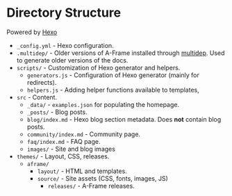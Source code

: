# Directory Structure

Powered by [Hexo](https://hexo.io/)

- `_config.yml` - Hexo configuration.
- `.multidep/` - Older versions of A-Frame installed through [multidep](https://github.com/joliss/node-multidep). Used to generate older versions of the docs.
- `scripts/` - Customization of Hexo generator and helpers.
  - `generators.js` - Configuration of Hexo generator (mainly for redirects).
  - `helpers.js` - Adding helper functions available to templates,
- `src` - Content.
  - `_data/` - `examples.json` for populating the homepage.
  - `_posts/` - Blog posts.
  - `blog/index.md` - Hexo blog section metadata. Does **not** contain blog posts.
  - `community/index.md` - Community page.
  - `faq/index.md` - FAQ page.
  - `images/` - Site and blog images
- `themes/` - Layout, CSS, releases.
  - `aframe/`
    - `layout/` - HTML and templates.
    - `source/` - Site assets (CSS, fonts, images, JS)
      - `releases/` - A-Frame releases.
